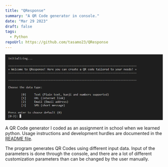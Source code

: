 ```yaml
---
title: "QResponse"
summary: "A QR Code generator in console."
date: "Mar 29 2023"
draft: false
tags:
  - Python
repoUrl: https://github.com/tasamo23/QResponse
---
```


![Screenshot](./Screenshot.png)

A QR Code generator I coded as an assignment in school when we learned python. Usage instructions and development hurdles are documented in the [README file](https://github.com/tasamo23/QResponse/blob/main/README.md).

The program generates QR Codes using different input data. Input of the parameters is done through the console, and there are a lot of different customization parameters than can be changed by the user manually.
